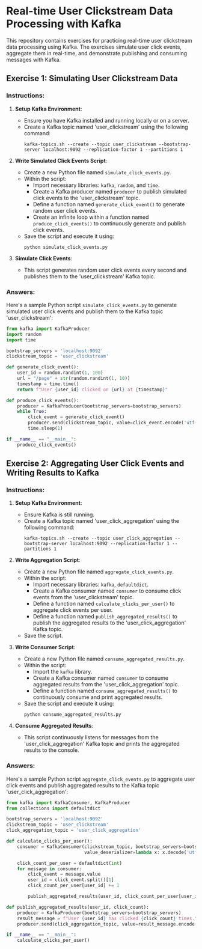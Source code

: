 # Real-time User Clickstream Data Processing with Kafka

This repository contains exercises for practicing real-time user clickstream data processing using Kafka. The exercises simulate user click events, aggregate them in real-time, and demonstrate publishing and consuming messages with Kafka.

## Exercise 1: Simulating User Clickstream Data

### Instructions:

1. **Setup Kafka Environment**:
   - Ensure you have Kafka installed and running locally or on a server.
   - Create a Kafka topic named 'user_clickstream' using the following command:
     ```
     kafka-topics.sh --create --topic user_clickstream --bootstrap-server localhost:9092 --replication-factor 1 --partitions 1
     ```

2. **Write Simulated Click Events Script**:
   - Create a new Python file named `simulate_click_events.py`.
   - Within the script:
     - Import necessary libraries: `kafka`, `random`, and `time`.
     - Create a Kafka producer named `producer` to publish simulated click events to the 'user_clickstream' topic.
     - Define a function named `generate_click_event()` to generate random user click events.
     - Create an infinite loop within a function named `produce_click_events()` to continuously generate and publish click events.
   - Save the script and execute it using:
     ```
     python simulate_click_events.py
     ```

3. **Simulate Click Events**:
   - This script generates random user click events every second and publishes them to the 'user_clickstream' Kafka topic.

### Answers:

Here's a sample Python script `simulate_click_events.py` to generate simulated user click events and publish them to the Kafka topic 'user_clickstream':

```python
from kafka import KafkaProducer
import random
import time

bootstrap_servers = 'localhost:9092'
clickstream_topic = 'user_clickstream'

def generate_click_event():
    user_id = random.randint(1, 100)
    url = "/page" + str(random.randint(1, 10))
    timestamp = time.time()
    return f"User {user_id} clicked on {url} at {timestamp}"

def produce_click_events():
    producer = KafkaProducer(bootstrap_servers=bootstrap_servers)
    while True:
        click_event = generate_click_event()
        producer.send(clickstream_topic, value=click_event.encode('utf-8'))
        time.sleep(1)

if __name__ == "__main__":
    produce_click_events()
```


## Exercise 2: Aggregating User Click Events and Writing Results to Kafka

### Instructions:

1. **Setup Kafka Environment**:
   - Ensure Kafka is still running.
   - Create a Kafka topic named 'user_click_aggregation' using the following command:
     ```
     kafka-topics.sh --create --topic user_click_aggregation --bootstrap-server localhost:9092 --replication-factor 1 --partitions 1
     ```

2. **Write Aggregation Script**:
   - Create a new Python file named `aggregate_click_events.py`.
   - Within the script:
     - Import necessary libraries: `kafka`, `defaultdict`.
     - Create a Kafka consumer named `consumer` to consume click events from the 'user_clickstream' topic.
     - Define a function named `calculate_clicks_per_user()` to aggregate click events per user.
     - Define a function named `publish_aggregated_results()` to publish the aggregated results to the 'user_click_aggregation' Kafka topic.
   - Save the script.

3. **Write Consumer Script**:
   - Create a new Python file named `consume_aggregated_results.py`.
   - Within the script:
     - Import the `kafka` library.
     - Create a Kafka consumer named `consumer` to consume aggregated results from the 'user_click_aggregation' topic.
     - Define a function named `consume_aggregated_results()` to continuously consume and print aggregated results.
   - Save the script and execute it using:
     ```
     python consume_aggregated_results.py
     ```

4. **Consume Aggregated Results**:
   - This script continuously listens for messages from the 'user_click_aggregation' Kafka topic and prints the aggregated results to the console.

### Answers:

Here's a sample Python script `aggregate_click_events.py` to aggregate user click events and publish aggregated results to the Kafka topic 'user_click_aggregation':

```python
from kafka import KafkaConsumer, KafkaProducer
from collections import defaultdict

bootstrap_servers = 'localhost:9092'
clickstream_topic = 'user_clickstream'
click_aggregation_topic = 'user_click_aggregation'

def calculate_clicks_per_user():
    consumer = KafkaConsumer(clickstream_topic, bootstrap_servers=bootstrap_servers,
                             value_deserializer=lambda x: x.decode('utf-8'))

    click_count_per_user = defaultdict(int)
    for message in consumer:
        click_event = message.value
        user_id = click_event.split()[1]
        click_count_per_user[user_id] += 1

        publish_aggregated_results(user_id, click_count_per_user[user_id])

def publish_aggregated_results(user_id, click_count):
    producer = KafkaProducer(bootstrap_servers=bootstrap_servers)
    result_message = f"User {user_id} has clicked {click_count} times."
    producer.send(click_aggregation_topic, value=result_message.encode('utf-8'))

if __name__ == "__main__":
    calculate_clicks_per_user()
```